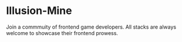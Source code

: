 # Illusion-Mine
Join a commmuity of frontend game developers. All stacks are always welcome to showcase their frontend prowess. 
